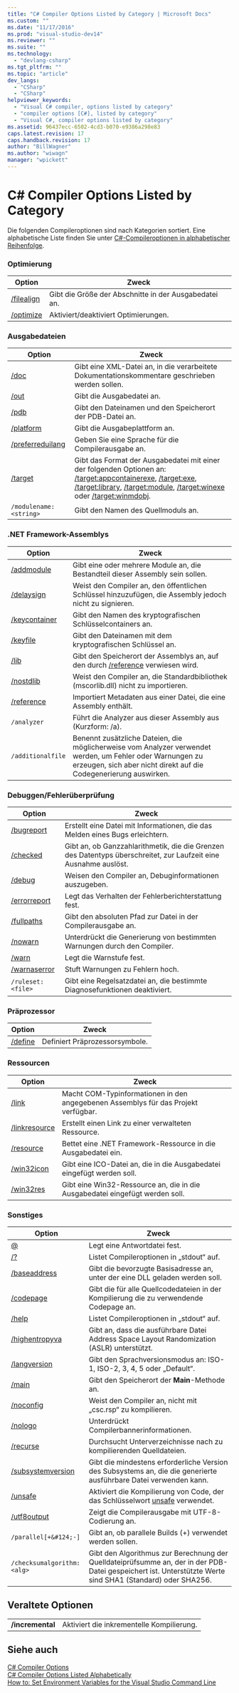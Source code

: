 ```yaml
---
title: "C# Compiler Options Listed by Category | Microsoft Docs"
ms.custom: ""
ms.date: "11/17/2016"
ms.prod: "visual-studio-dev14"
ms.reviewer: ""
ms.suite: ""
ms.technology: 
  - "devlang-csharp"
ms.tgt_pltfrm: ""
ms.topic: "article"
dev_langs: 
  - "CSharp"
  - "CSharp"
helpviewer_keywords: 
  - "Visual C# compiler, options listed by category"
  - "compiler options [C#], listed by category"
  - "Visual C#, compiler options listed by category"
ms.assetid: 96437ecc-6502-4cd3-b070-e9386a298e83
caps.latest.revision: 17
caps.handback.revision: 17
author: "BillWagner"
ms.author: "wiwagn"
manager: "wpickett"
---
```

# C# Compiler Options Listed by Category
Die folgenden Compileroptionen sind nach Kategorien sortiert.  Eine alphabetische Liste finden Sie unter [C\#\-Compileroptionen in alphabetischer Reihenfolge](../../../csharp/language-reference/compiler-options/listed-alphabetically.md).  
  
### Optimierung  
  
|Option|Zweck|  
|------------|-----------|  
|[\/filealign](../../../csharp/language-reference/compiler-options/filealign-compiler-option.md)|Gibt die Größe der Abschnitte in der Ausgabedatei an.|  
|[\/optimize](../../../csharp/language-reference/compiler-options/optimize-compiler-option.md)|Aktiviert\/deaktiviert Optimierungen.|  
  
### Ausgabedateien  
  
|Option|Zweck|  
|------------|-----------|  
|[\/doc](../../../csharp/language-reference/compiler-options/doc-compiler-option.md)|Gibt eine XML\-Datei an, in die verarbeitete Dokumentationskommentare geschrieben werden sollen.|  
|[\/out](../../../csharp/language-reference/compiler-options/out-compiler-option.md)|Gibt die Ausgabedatei an.|  
|[\/pdb](../../../csharp/language-reference/compiler-options/pdb-compiler-option.md)|Gibt den Dateinamen und den Speicherort der PDB\-Datei an.|  
|[\/platform](../../../csharp/language-reference/compiler-options/platform-compiler-option.md)|Gibt die Ausgabeplattform an.|  
|[\/preferreduilang](../../../csharp/language-reference/compiler-options/preferreduilang-compiler-option.md)|Geben Sie eine Sprache für die Compilerausgabe an.|  
|[\/target](../../../csharp/language-reference/compiler-options/target-compiler-option.md)|Gibt das Format der Ausgabedatei mit einer der folgenden Optionen an: [\/target:appcontainerexe](../../../csharp/language-reference/compiler-options/target-appcontainerexe-compiler-option.md), [\/target:exe](../../../csharp/language-reference/compiler-options/target-exe-compiler-option.md), [\/target:library](../../../csharp/language-reference/compiler-options/target-library-compiler-option.md), [\/target:module](../../../csharp/language-reference/compiler-options/target-module-compiler-option.md), [\/target:winexe](../../../csharp/language-reference/compiler-options/target-winexe-compiler-option.md) oder [\/target:winmdobj](../../../csharp/language-reference/compiler-options/target-winmdobj-compiler-option.md).|  
|`/modulename:<string>`|Gibt den Namen des Quellmoduls an.|  
  
### .NET Framework\-Assemblys  
  
|Option|Zweck|  
|------------|-----------|  
|[\/addmodule](../../../csharp/language-reference/compiler-options/addmodule-compiler-option.md)|Gibt eine oder mehrere Module an, die Bestandteil dieser Assembly sein sollen.|  
|[\/delaysign](../../../csharp/language-reference/compiler-options/delaysign-compiler-option.md)|Weist den Compiler an, den öffentlichen Schlüssel hinzuzufügen, die Assembly jedoch nicht zu signieren.|  
|[\/keycontainer](../../../csharp/language-reference/compiler-options/keycontainer-compiler-option.md)|Gibt den Namen des kryptografischen Schlüsselcontainers an.|  
|[\/keyfile](../../../csharp/language-reference/compiler-options/keyfile-compiler-option.md)|Gibt den Dateinamen mit dem kryptografischen Schlüssel an.|  
|[\/lib](../../../csharp/language-reference/compiler-options/lib-compiler-option.md)|Gibt den Speicherort der Assemblys an, auf den durch [\/reference](../../../csharp/language-reference/compiler-options/reference-compiler-option.md) verwiesen wird.|  
|[\/nostdlib](../../../csharp/language-reference/compiler-options/nostdlib-compiler-option.md)|Weist den Compiler an, die Standardbibliothek \(mscorlib.dll\) nicht zu importieren.|  
|[\/reference](../../../csharp/language-reference/compiler-options/reference-compiler-option.md)|Importiert Metadaten aus einer Datei, die eine Assembly enthält.|  
|`/analyzer`|Führt die Analyzer aus dieser Assembly aus \(Kurzform: \/a\).|  
|`/additionalfile`|Benennt zusätzliche Dateien, die möglicherweise vom Analyzer verwendet werden, um Fehler oder Warnungen zu erzeugen, sich aber nicht direkt auf die Codegenerierung auswirken.|  
  
### Debuggen\/Fehlerüberprüfung  
  
|Option|Zweck|  
|------------|-----------|  
|[\/bugreport](../../../csharp/language-reference/compiler-options/bugreport-compiler-option.md)|Erstellt eine Datei mit Informationen, die das Melden eines Bugs erleichtern.|  
|[\/checked](../../../csharp/language-reference/compiler-options/checked-compiler-option.md)|Gibt an, ob Ganzzahlarithmetik, die die Grenzen des Datentyps überschreitet, zur Laufzeit eine Ausnahme auslöst.|  
|[\/debug](../../../csharp/language-reference/compiler-options/debug-compiler-option.md)|Weisen den Compiler an, Debuginformationen auszugeben.|  
|[\/errorreport](../../../csharp/language-reference/compiler-options/errorreport-compiler-option.md)|Legt das Verhalten der Fehlerberichterstattung fest.|  
|[\/fullpaths](../../../csharp/language-reference/compiler-options/fullpaths-compiler-option.md)|Gibt den absoluten Pfad zur Datei in der Compilerausgabe an.|  
|[\/nowarn](../../../csharp/language-reference/compiler-options/nowarn-compiler-option.md)|Unterdrückt die Generierung von bestimmten Warnungen durch den Compiler.|  
|[\/warn](../../../csharp/language-reference/compiler-options/warn-compiler-option.md)|Legt die Warnstufe fest.|  
|[\/warnaserror](../../../csharp/language-reference/compiler-options/warnaserror-compiler-option.md)|Stuft Warnungen zu Fehlern hoch.|  
|`/ruleset:<file>`|Gibt eine Regelsatzdatei an, die bestimmte Diagnosefunktionen deaktiviert.|  
  
### Präprozessor  
  
|Option|Zweck|  
|------------|-----------|  
|[\/define](../../../csharp/language-reference/compiler-options/define-compiler-option.md)|Definiert Präprozessorsymbole.|  
  
### Ressourcen  
  
|Option|Zweck|  
|------------|-----------|  
|[\/link](../../../csharp/language-reference/compiler-options/link-compiler-option.md)|Macht COM\-Typinformationen in den angegebenen Assemblys für das Projekt verfügbar.|  
|[\/linkresource](../../../csharp/language-reference/compiler-options/linkresource-compiler-option.md)|Erstellt einen Link zu einer verwalteten Ressource.|  
|[\/resource](../../../csharp/language-reference/compiler-options/resource-compiler-option.md)|Bettet eine .NET Framework\-Ressource in die Ausgabedatei ein.|  
|[\/win32icon](../../../csharp/language-reference/compiler-options/win32icon-compiler-option.md)|Gibt eine ICO\-Datei an, die in die Ausgabedatei eingefügt werden soll.|  
|[\/win32res](../../../csharp/language-reference/compiler-options/win32res-compiler-option.md)|Gibt eine Win32\-Ressource an, die in die Ausgabedatei eingefügt werden soll.|  
  
### Sonstiges  
  
|Option|Zweck|  
|------------|-----------|  
|[@](../../../csharp/language-reference/compiler-options/response-file-compiler-option.md)|Legt eine Antwortdatei fest.|  
|[\/?](../../../csharp/language-reference/compiler-options/help-compiler-option.md)|Listet Compileroptionen in „stdout“ auf.|  
|[\/baseaddress](../../../csharp/language-reference/compiler-options/baseaddress-compiler-option.md)|Gibt die bevorzugte Basisadresse an, unter der eine DLL geladen werden soll.|  
|[\/codepage](../../../csharp/language-reference/compiler-options/codepage-compiler-option.md)|Gibt die für alle Quellcodedateien in der Kompilierung die zu verwendende Codepage an.|  
|[\/help](../../../csharp/language-reference/compiler-options/help-compiler-option.md)|Listet Compileroptionen in „stdout“ auf.|  
|[\/highentropyva](../../../csharp/language-reference/compiler-options/highentropyva-compiler-option.md)|Gibt an, dass die ausführbare Datei Address Space Layout Randomization \(ASLR\) unterstützt.|  
|[\/langversion](../../../csharp/language-reference/compiler-options/langversion-compiler-option.md)|Gibt den Sprachversionsmodus an: ISO\-1, ISO\-2, 3, 4, 5 oder „Default“.|  
|[\/main](../../../csharp/language-reference/compiler-options/main-compiler-option.md)|Gibt den Speicherort der **Main**\-Methode an.|  
|[\/noconfig](../../../csharp/language-reference/compiler-options/noconfig-compiler-option.md)|Weist den Compiler an, nicht mit „csc.rsp“ zu kompilieren.|  
|[\/nologo](../../../csharp/language-reference/compiler-options/nologo-compiler-option.md)|Unterdrückt Compilerbannerinformationen.|  
|[\/recurse](../../../csharp/language-reference/compiler-options/recurse-compiler-option.md)|Durchsucht Unterverzeichnisse nach zu kompilierenden Quelldateien.|  
|[\/subsystemversion](../../../csharp/language-reference/compiler-options/subsystemversion-compiler-option.md)|Gibt die mindestens erforderliche Version des Subsystems an, die die generierte ausführbare Datei verwenden kann.|  
|[\/unsafe](../../../csharp/language-reference/compiler-options/unsafe-compiler-option.md)|Aktiviert die Kompilierung von Code, der das Schlüsselwort [unsafe](../../../csharp/language-reference/keywords/unsafe.md) verwendet.|  
|[\/utf8output](../../../csharp/language-reference/compiler-options/utf8output-compiler-option.md)|Zeigt die Compilerausgabe mit UTF\-8\-Codierung an.|  
|`/parallel[+&#124;-]`|Gibt an, ob parallele Builds \(\+\) verwendet werden sollen.|  
|`/checksumalgorithm:<alg>`|Gibt den Algorithmus zur Berechnung der Quelldateiprüfsumme an, der in der PDB\-Datei gespeichert ist.  Unterstützte Werte sind SHA1 \(Standard\) oder SHA256.|  
  
## Veraltete Optionen  
  
|||  
|-|-|  
|**\/incremental**|Aktiviert die inkrementelle Kompilierung.|  
  
## Siehe auch  
 [C\# Compiler Options](../../../csharp/language-reference/compiler-options/index.md)   
 [C\# Compiler Options Listed Alphabetically](../../../csharp/language-reference/compiler-options/listed-alphabetically.md)   
 [How to: Set Environment Variables for the Visual Studio Command Line](../../../csharp/language-reference/compiler-options/how-to-set-environment-variables-for-the-visual-studio-command-line.md)